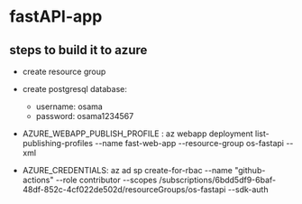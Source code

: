 # fastAPI-app

## steps to build it to azure
- create resource group
- create postgresql database:
    - username: osama
    - password: osama1234567

- AZURE_WEBAPP_PUBLISH_PROFILE : az webapp deployment list-publishing-profiles --name fast-web-app --resource-group os-fastapi --xml
- AZURE_CREDENTIALS: az ad sp create-for-rbac --name "github-actions" --role contributor --scopes /subscriptions/6bdd5df9-6baf-48df-852c-4cf022de502d/resourceGroups/os-fastapi --sdk-auth
